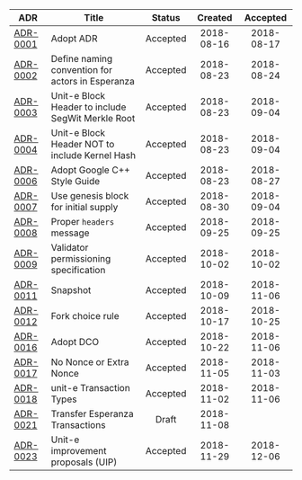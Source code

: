 | ADR | Title | Status | Created | Accepted |
|---|---|:---:|:---:|:---:|
|[ADR-0001](https://github.com/dtr-org/unit-e-docs/blob/master/adrs/ADR-0001.md)|Adopt ADR|Accepted|2018-08-16|2018-08-17|
|[ADR-0002](https://github.com/dtr-org/unit-e-docs/blob/master/adrs/ADR-0002.md)|Define naming convention for actors in Esperanza|Accepted|2018-08-23|2018-08-24|
|[ADR-0003](https://github.com/dtr-org/unit-e-docs/blob/master/adrs/ADR-0003.md)|Unit-e Block Header to include SegWit Merkle Root|Accepted|2018-08-23|2018-09-04|
|[ADR-0004](https://github.com/dtr-org/unit-e-docs/blob/master/adrs/ADR-0004.md)|Unit-e Block Header NOT to include Kernel Hash|Accepted|2018-08-23|2018-09-04|
|[ADR-0006](https://github.com/dtr-org/unit-e-docs/blob/master/adrs/ADR-0006.md)|Adopt Google C++ Style Guide|Accepted|2018-08-23|2018-08-27|
|[ADR-0007](https://github.com/dtr-org/unit-e-docs/blob/master/adrs/ADR-0007.md)|Use genesis block for initial supply|Accepted|2018-08-30|2018-09-04|
|[ADR-0008](https://github.com/dtr-org/unit-e-docs/blob/master/adrs/ADR-0008.md)|Proper `headers` message|Accepted|2018-09-25|2018-09-25|
|[ADR-0009](https://github.com/dtr-org/unit-e-docs/blob/master/adrs/ADR-0009.md)|Validator permissioning specification|Accepted|2018-10-02|2018-10-02|
|[ADR-0011](https://github.com/dtr-org/unit-e-docs/blob/master/adrs/ADR-0011.md)|Snapshot|Accepted|2018-10-09|2018-11-06|
|[ADR-0012](https://github.com/dtr-org/unit-e-docs/blob/master/adrs/ADR-0012.md)|Fork choice rule|Accepted|2018-10-17|2018-10-25|
|[ADR-0016](https://github.com/dtr-org/unit-e-docs/blob/master/adrs/ADR-0016.md)|Adopt DCO|Accepted|2018-10-22|2018-11-06|
|[ADR-0017](https://github.com/dtr-org/unit-e-docs/blob/master/adrs/ADR-0017.md)|No Nonce or Extra Nonce|Accepted|2018-11-05|2018-11-03|
|[ADR-0018](https://github.com/dtr-org/unit-e-docs/blob/master/adrs/ADR-0018.md)|unit-e Transaction Types|Accepted|2018-11-02|2018-11-06|
|[ADR-0021](https://github.com/dtr-org/unit-e-docs/blob/master/adrs/ADR-0021.md)|Transfer Esperanza Transactions|Draft|2018-11-08||
|[ADR-0023](https://github.com/dtr-org/unit-e-docs/blob/master/adrs/ADR-0023.md)|Unit-e improvement proposals (UIP)|Accepted|2018-11-29|2018-12-06|
